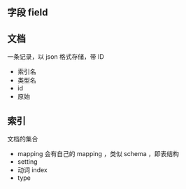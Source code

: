 
## 字段 field

## 文档

一条记录，以 json 格式存储，带 ID  

- 索引名
- 类型名
- id
- 原始

## 索引

文档的集合 
- mapping 会有自己的 mapping ，类似 schema ，即表结构
- setting 
- 动词 index
- type 



